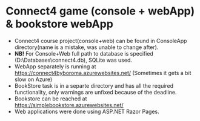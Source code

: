 # Connect4 game (console + webApp) & bookstore webApp

* Connect4 course project(console+web) can be found in ConsoleApp directory(name is a mistake, was unable to change after). 
* **NB!** For Console+Web full path to database is specified (D:\Databases\connect4.db), SQLite was used.
* WebApp separately is running at https://connect4byboroma.azurewebsites.net/ (Sometimes it gets a bit slow on Azure)
* BookStore task is in a separte directory and has all the required functionality, only warnings are unfixed because of the deadline.
* Bookstore can be reached at https://simplebookstore.azurewebsites.net/ 
* Web applications were done using ASP.NET Razor Pages.
